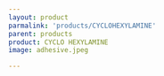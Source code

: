 ```yaml
---
layout: product
parmalink: 'products/CYCLOHEXYLAMINE'
parent: products
product: CYCLO HEXYLAMINE 
image: adhesive.jpeg

---
```

